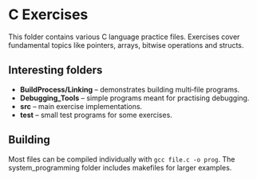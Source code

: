 # C Exercises

This folder contains various C language practice files. Exercises cover fundamental topics like pointers, arrays, bitwise operations and structs.

## Interesting folders

- **BuildProcess/Linking** – demonstrates building multi‑file programs.
- **Debugging_Tools** – simple programs meant for practising debugging.
- **src** – main exercise implementations.
- **test** – small test programs for some exercises.

## Building

Most files can be compiled individually with `gcc file.c -o prog`. The system_programming folder includes makefiles for larger examples.
